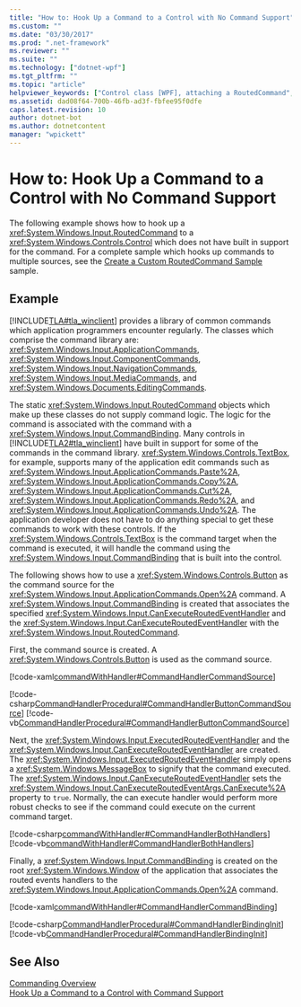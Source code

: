 ```yaml
---
title: "How to: Hook Up a Command to a Control with No Command Support"
ms.custom: ""
ms.date: "03/30/2017"
ms.prod: ".net-framework"
ms.reviewer: ""
ms.suite: ""
ms.technology: ["dotnet-wpf"]
ms.tgt_pltfrm: ""
ms.topic: "article"
helpviewer_keywords: ["Control class [WPF], attaching a RoutedCommand", "classes [WPF], Control [WPF], attaching a RoutedCommand", "RoutedCommand class [WPF], attaching to a Control", "classes [WPF], RoutedCommand [WPF], attaching to a Control"]
ms.assetid: dad08f64-700b-46fb-ad3f-fbfee95f0dfe
caps.latest.revision: 10
author: dotnet-bot
ms.author: dotnetcontent
manager: "wpickett"
---
```

# How to: Hook Up a Command to a Control with No Command Support
The following example shows how to hook up a <xref:System.Windows.Input.RoutedCommand> to a <xref:System.Windows.Controls.Control> which does not have built in support for the command.  For a complete sample which hooks up commands to multiple sources, see the [Create a Custom RoutedCommand Sample](http://go.microsoft.com/fwlink/?LinkID=159980) sample.  
  
## Example  
 [!INCLUDE[TLA#tla_winclient](../../../../includes/tlasharptla-winclient-md.md)] provides a library of common commands which application programmers encounter regularly.  The classes which comprise the command library are: <xref:System.Windows.Input.ApplicationCommands>, <xref:System.Windows.Input.ComponentCommands>, <xref:System.Windows.Input.NavigationCommands>, <xref:System.Windows.Input.MediaCommands>, and <xref:System.Windows.Documents.EditingCommands>.  
  
 The static <xref:System.Windows.Input.RoutedCommand> objects which make up these classes do not supply command logic.  The logic for the command is associated with the command with a <xref:System.Windows.Input.CommandBinding>.  Many controls in [!INCLUDE[TLA2#tla_winclient](../../../../includes/tla2sharptla-winclient-md.md)] have built in support for some of the commands in the command library.  <xref:System.Windows.Controls.TextBox>, for example, supports many of the application edit commands such as <xref:System.Windows.Input.ApplicationCommands.Paste%2A>, <xref:System.Windows.Input.ApplicationCommands.Copy%2A>, <xref:System.Windows.Input.ApplicationCommands.Cut%2A>, <xref:System.Windows.Input.ApplicationCommands.Redo%2A>, and <xref:System.Windows.Input.ApplicationCommands.Undo%2A>.  The application developer does not have to do anything special to get these commands to work with these controls.  If the <xref:System.Windows.Controls.TextBox> is the command target when the command is executed, it will handle the command using the <xref:System.Windows.Input.CommandBinding> that is built into the control.  
  
 The following shows how to use a <xref:System.Windows.Controls.Button> as the command source for the <xref:System.Windows.Input.ApplicationCommands.Open%2A> command.  A <xref:System.Windows.Input.CommandBinding> is created that associates the specified <xref:System.Windows.Input.CanExecuteRoutedEventHandler> and the <xref:System.Windows.Input.CanExecuteRoutedEventHandler> with the <xref:System.Windows.Input.RoutedCommand>.  
  
 First, the command source is created.  A <xref:System.Windows.Controls.Button> is used as the command source.  
  
 [!code-xaml[commandWithHandler#CommandHandlerCommandSource](../../../../samples/snippets/csharp/VS_Snippets_Wpf/commandWithHandler/CSharp/Window1.xaml#commandhandlercommandsource)]  
  
 [!code-csharp[CommandHandlerProcedural#CommandHandlerButtonCommandSource](../../../../samples/snippets/csharp/VS_Snippets_Wpf/CommandHandlerProcedural/CSharp/Window1.xaml.cs#commandhandlerbuttoncommandsource)]
 [!code-vb[CommandHandlerProcedural#CommandHandlerButtonCommandSource](../../../../samples/snippets/visualbasic/VS_Snippets_Wpf/CommandHandlerProcedural/visualbasic/window1.xaml.vb#commandhandlerbuttoncommandsource)]  
  
 Next, the <xref:System.Windows.Input.ExecutedRoutedEventHandler> and the <xref:System.Windows.Input.CanExecuteRoutedEventHandler> are created.  The <xref:System.Windows.Input.ExecutedRoutedEventHandler> simply opens a <xref:System.Windows.MessageBox> to signify that the command executed.  The <xref:System.Windows.Input.CanExecuteRoutedEventHandler> sets the <xref:System.Windows.Input.CanExecuteRoutedEventArgs.CanExecute%2A> property to `true`.  Normally, the can execute handler would perform more robust checks to see if the command could execute on the current command target.  
  
 [!code-csharp[commandWithHandler#CommandHandlerBothHandlers](../../../../samples/snippets/csharp/VS_Snippets_Wpf/commandWithHandler/CSharp/Window1.xaml.cs#commandhandlerbothhandlers)]
 [!code-vb[commandWithHandler#CommandHandlerBothHandlers](../../../../samples/snippets/visualbasic/VS_Snippets_Wpf/commandWithHandler/VisualBasic/Window1.xaml.vb#commandhandlerbothhandlers)]  
  
 Finally, a <xref:System.Windows.Input.CommandBinding> is created on the root <xref:System.Windows.Window> of the application that associates the routed events handlers to the <xref:System.Windows.Input.ApplicationCommands.Open%2A> command.  
  
 [!code-xaml[commandWithHandler#CommandHandlerCommandBinding](../../../../samples/snippets/csharp/VS_Snippets_Wpf/commandWithHandler/CSharp/Window1.xaml#commandhandlercommandbinding)]  
  
 [!code-csharp[CommandHandlerProcedural#CommandHandlerBindingInit](../../../../samples/snippets/csharp/VS_Snippets_Wpf/CommandHandlerProcedural/CSharp/Window1.xaml.cs#commandhandlerbindinginit)]
 [!code-vb[CommandHandlerProcedural#CommandHandlerBindingInit](../../../../samples/snippets/visualbasic/VS_Snippets_Wpf/CommandHandlerProcedural/visualbasic/window1.xaml.vb#commandhandlerbindinginit)]  
  
## See Also  
 [Commanding Overview](../../../../docs/framework/wpf/advanced/commanding-overview.md)   
 [Hook Up a Command to a Control with Command Support](../../../../docs/framework/wpf/advanced/how-to-hook-up-a-command-to-a-control-with-command-support.md)
